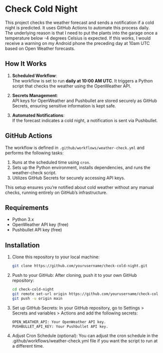 # Check Cold Night

This project checks the weather forecast and sends a notification if a cold night is predicted. It uses GitHub Actions to automate this process daily. The underlying reason is that I need to put the plants into the garage once a temperature below -4 degrees Celsius is expected. If this works, I would receive a warning on my Android phone the preceding day at 10am UTC based on Open Weather forecasts. 

## How It Works

1. **Scheduled Workflow**:  
   The workflow is set to run **daily at 10:00 AM UTC**. It triggers a Python script that checks the weather using the OpenWeather API.

2. **Secrets Management**:  
   API keys for OpenWeather and Pushbullet are stored securely as GitHub Secrets, ensuring sensitive information is kept safe.

3. **Automated Notifications**:  
   If the forecast indicates a cold night, a notification is sent via Pushbullet.

## GitHub Actions

The workflow is defined in `.github/workflows/weather-check.yml` and performs the following tasks:

1. Runs at the scheduled time using `cron`.
2. Sets up the Python environment, installs dependencies, and runs the weather-check script.
3. Utilizes GitHub Secrets for securely accessing API keys.

This setup ensures you’re notified about cold weather without any manual checks, running entirely on GitHub’s infrastructure.

## Requirements

- Python 3.x
- OpenWeather API key (free)
- Pushbullet API key (free)

## Installation

1. Clone this repository to your local machine:
   ```bash
   git clone https://github.com/yourusername/check-cold-night.git

2. Push to your GitHub:
   After cloning, push it to your own GitHub repository:

   ```bash
   cd check-cold-night
   git remote set-url origin https://github.com/yourusername/check-cold-night.git
   git push -u origin main

3. Set up GitHub Secrets:
   In your GitHub repository, go to Settings > Secrets and variables > Actions and add the following secrets:
   ```bash
   OPEN_WEATHER_API: Your OpenWeather API key.
   PUSHBULLET_API_KEY: Your Pushbullet API key.

4. Adjust Cron Schedule (optional):
   You can adjust the cron schedule in the .github/workflows/weather-check.yml file if you want the script to run at a different time.
